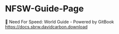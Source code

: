 # NFSW-Guide-Page
📗 Need For Speed: World Guide - Powered by GitBook https://docs.sbrw.davidcarbon.download
